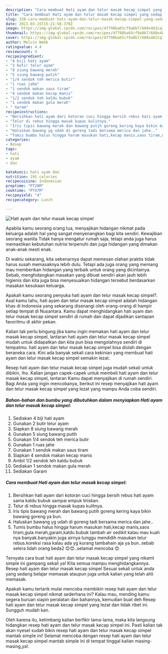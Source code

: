 ```yaml
---
description: "Cara membuat Hati ayam dan telur masak kecap simpel yang sedap Untuk Jualan"
title: "Cara membuat Hati ayam dan telur masak kecap simpel yang sedap Untuk Jualan"
slug: 328-cara-membuat-hati-ayam-dan-telur-masak-kecap-simpel-yang-sedap-untuk-jualan
date: 2021-03-15T15:21:58.370Z
image: https://img-global.cpcdn.com/recipes/4f798ba65cf9a8b7/680x482cq70/hati-ayam-dan-telur-masak-kecap-simpel-foto-resep-utama.jpg
thumbnail: https://img-global.cpcdn.com/recipes/4f798ba65cf9a8b7/680x482cq70/hati-ayam-dan-telur-masak-kecap-simpel-foto-resep-utama.jpg
cover: https://img-global.cpcdn.com/recipes/4f798ba65cf9a8b7/680x482cq70/hati-ayam-dan-telur-masak-kecap-simpel-foto-resep-utama.jpg
author: Melvin Webb
ratingvalue: 4.4
reviewcount: 4
recipeingredient:
- "4 biji hati ayam"
- "2 butir telur ayam"
- "8 siung bawang merah"
- "5 siung bawang putih"
- "1/4 sendok teh merica butir"
- "1 ruas jahe"
- "1 sendok makan saus tiram"
- "4 sendok makan kecap manis"
- "1/2 sendok teh kaldu bubuk"
- "1 sendok makan gula merah"
- " Garam"
recipeinstructions:
- "Bersihkan hati ayam dari kotoran cuci hingga bersih rebus hati ayam sama kaldu bubuk sampai empuk tiriskan."
- "Telur di rebus hingga masak kupas kulitnya."
- "Iris tipis bawang merah dan bawang putih goreng kering kaya bikin bawang goreng ya bun."
- "Haluskan bawang yg udah di goreng tadi bersama merica dan jahe.."
- "Tumis bumbu halus hingga harum masukan hati,kecap manis,saos tiram,gula merah,garam,kaldu bubuk tambah air sedikit kalau mau kuah nya banyak.banyakin juga airnya tunggu mendidih masukan telur rebus.koreksi rasa kalau ada yg kurang tambahain aja ya bun..sebab selera lidah orang beda2 😊😊..selamat mencoba 😊"
categories:
- Resep
tags:
- hati
- ayam
- dan

katakunci: hati ayam dan 
nutrition: 191 calories
recipecuisine: Indonesian
preptime: "PT20M"
cooktime: "PT47M"
recipeyield: "4"
recipecategory: Lunch

---
```



![Hati ayam dan telur masak kecap simpel](https://img-global.cpcdn.com/recipes/4f798ba65cf9a8b7/680x482cq70/hati-ayam-dan-telur-masak-kecap-simpel-foto-resep-utama.jpg)

Apabila kamu seorang orang tua, menyajikan hidangan nikmat pada keluarga adalah hal yang sangat menyenangkan bagi kita sendiri. Kewajiban seorang  wanita Tidak hanya mengatur rumah saja, tetapi anda juga harus memastikan kebutuhan nutrisi terpenuhi dan juga hidangan yang dimakan anak-anak mesti enak.

Di waktu  sekarang, kita sebenarnya dapat memesan olahan praktis tidak harus susah memasaknya lebih dulu. Tetapi ada juga orang yang memang mau memberikan hidangan yang terbaik untuk orang yang dicintainya. Sebab, menghidangkan masakan yang dibuat sendiri akan jauh lebih higienis dan kita juga bisa menyesuaikan hidangan tersebut berdasarkan masakan kesukaan keluarga. 



Apakah kamu seorang penyuka hati ayam dan telur masak kecap simpel?. Asal kamu tahu, hati ayam dan telur masak kecap simpel adalah hidangan khas di Indonesia yang sekarang disenangi oleh orang-orang di hampir setiap tempat di Nusantara. Kamu dapat menghidangkan hati ayam dan telur masak kecap simpel sendiri di rumah dan dapat dijadikan santapan favoritmu di akhir pekan.

Kalian tak perlu bingung jika kamu ingin memakan hati ayam dan telur masak kecap simpel, lantaran hati ayam dan telur masak kecap simpel mudah untuk didapatkan dan kita pun bisa mengolahnya sendiri di tempatmu. hati ayam dan telur masak kecap simpel bisa diolah dengan beraneka cara. Kini ada banyak sekali cara kekinian yang membuat hati ayam dan telur masak kecap simpel semakin lezat.

Resep hati ayam dan telur masak kecap simpel juga mudah sekali untuk dibikin, lho. Kalian jangan capek-capek untuk membeli hati ayam dan telur masak kecap simpel, lantaran Kamu dapat menyajikan di rumah sendiri. Bagi Anda yang ingin mencobanya, berikut ini resep menyajikan hati ayam dan telur masak kecap simpel yang lezat yang mampu Anda coba sendiri.

<!--inarticleads1-->

##### Bahan-bahan dan bumbu yang dibutuhkan dalam menyiapkan Hati ayam dan telur masak kecap simpel:

1. Sediakan 4 biji hati ayam
1. Gunakan 2 butir telur ayam
1. Siapkan 8 siung bawang merah
1. Gunakan 5 siung bawang putih
1. Gunakan 1/4 sendok teh merica butir
1. Gunakan 1 ruas jahe
1. Gunakan 1 sendok makan saus tiram
1. Siapkan 4 sendok makan kecap manis
1. Ambil 1/2 sendok teh kaldu bubuk
1. Sediakan 1 sendok makan gula merah
1. Sediakan  Garam




<!--inarticleads2-->

##### Cara membuat Hati ayam dan telur masak kecap simpel:

1. Bersihkan hati ayam dari kotoran cuci hingga bersih rebus hati ayam sama kaldu bubuk sampai empuk tiriskan.
1. Telur di rebus hingga masak kupas kulitnya.
1. Iris tipis bawang merah dan bawang putih goreng kering kaya bikin bawang goreng ya bun.
1. Haluskan bawang yg udah di goreng tadi bersama merica dan jahe..
1. Tumis bumbu halus hingga harum masukan hati,kecap manis,saos tiram,gula merah,garam,kaldu bubuk tambah air sedikit kalau mau kuah nya banyak.banyakin juga airnya tunggu mendidih masukan telur rebus.koreksi rasa kalau ada yg kurang tambahain aja ya bun..sebab selera lidah orang beda2 😊😊..selamat mencoba 😊




Ternyata cara buat hati ayam dan telur masak kecap simpel yang nikamt simple ini gampang sekali ya! Kita semua mampu menghidangkannya. Resep hati ayam dan telur masak kecap simpel Sesuai sekali untuk anda yang sedang belajar memasak ataupun juga untuk kalian yang telah ahli memasak.

Apakah kamu tertarik mulai mencoba membikin resep hati ayam dan telur masak kecap simpel nikmat sederhana ini? Kalau mau, mending kamu segera buruan siapin peralatan dan bahannya, kemudian buat deh Resep hati ayam dan telur masak kecap simpel yang lezat dan tidak ribet ini. Sungguh mudah kan. 

Oleh karena itu, ketimbang kalian berfikir lama-lama, maka kita langsung hidangkan resep hati ayam dan telur masak kecap simpel ini. Pasti kalian tak akan nyesel sudah bikin resep hati ayam dan telur masak kecap simpel mantab simple ini! Selamat mencoba dengan resep hati ayam dan telur masak kecap simpel mantab simple ini di tempat tinggal kalian masing-masing,ya!.

